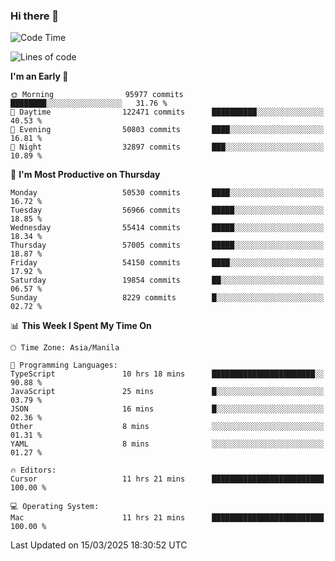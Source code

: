 ### Hi there 👋

<!--START_SECTION:waka-->
![Code Time](http://img.shields.io/badge/Code%20Time-5%2C934%20hrs%2024%20mins-blue)

![Lines of code](https://img.shields.io/badge/From%20Hello%20World%20I%27ve%20Written-117.8%20million%20lines%20of%20code-blue)

**I'm an Early 🐤** 

```text
🌞 Morning                95977 commits       ████████░░░░░░░░░░░░░░░░░   31.76 % 
🌆 Daytime                122471 commits      ██████████░░░░░░░░░░░░░░░   40.53 % 
🌃 Evening                50803 commits       ████░░░░░░░░░░░░░░░░░░░░░   16.81 % 
🌙 Night                  32897 commits       ███░░░░░░░░░░░░░░░░░░░░░░   10.89 % 
```
📅 **I'm Most Productive on Thursday** 

```text
Monday                   50530 commits       ████░░░░░░░░░░░░░░░░░░░░░   16.72 % 
Tuesday                  56966 commits       █████░░░░░░░░░░░░░░░░░░░░   18.85 % 
Wednesday                55414 commits       █████░░░░░░░░░░░░░░░░░░░░   18.34 % 
Thursday                 57005 commits       █████░░░░░░░░░░░░░░░░░░░░   18.87 % 
Friday                   54150 commits       ████░░░░░░░░░░░░░░░░░░░░░   17.92 % 
Saturday                 19854 commits       ██░░░░░░░░░░░░░░░░░░░░░░░   06.57 % 
Sunday                   8229 commits        █░░░░░░░░░░░░░░░░░░░░░░░░   02.72 % 
```


📊 **This Week I Spent My Time On** 

```text
🕑︎ Time Zone: Asia/Manila

💬 Programming Languages: 
TypeScript               10 hrs 18 mins      ███████████████████████░░   90.88 % 
JavaScript               25 mins             █░░░░░░░░░░░░░░░░░░░░░░░░   03.79 % 
JSON                     16 mins             █░░░░░░░░░░░░░░░░░░░░░░░░   02.36 % 
Other                    8 mins              ░░░░░░░░░░░░░░░░░░░░░░░░░   01.31 % 
YAML                     8 mins              ░░░░░░░░░░░░░░░░░░░░░░░░░   01.27 % 

🔥 Editors: 
Cursor                   11 hrs 21 mins      █████████████████████████   100.00 % 

💻 Operating System: 
Mac                      11 hrs 21 mins      █████████████████████████   100.00 % 
```


 Last Updated on 15/03/2025 18:30:52 UTC
<!--END_SECTION:waka-->


<!--
**rad182/rad182** is a ✨ _special_ ✨ repository because its `README.md` (this file) appears on your GitHub profile.

Here are some ideas to get you started:

- 🔭 I’m currently working on ...
- 🌱 I’m currently learning ...
- 👯 I’m looking to collaborate on ...
- 🤔 I’m looking for help with ...
- 💬 Ask me about ...
- 📫 How to reach me: ...
- 😄 Pronouns: ...
- ⚡ Fun fact: ...
-->
